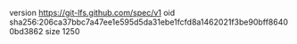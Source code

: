 version https://git-lfs.github.com/spec/v1
oid sha256:206ca37bbc7a47ee1e595d5da31ebe1fcfd8a1462021f3be90bff86400bd3862
size 1250
